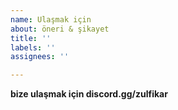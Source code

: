 ```yaml
---
name: Ulaşmak için
about: öneri & şikayet
title: ''
labels: ''
assignees: ''

---
```


**bize ulaşmak için discord.gg/zulfikar**
